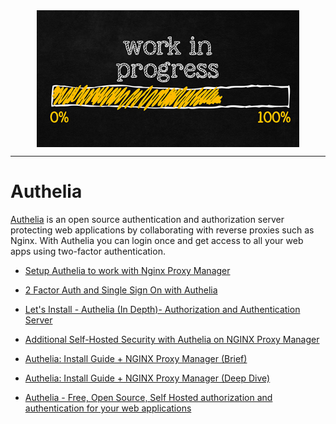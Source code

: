 <!--
Maintainer:   jeffskinnerbox@yahoo.com / www.jeffskinnerbox.me
Version:      0.0.0
-->


<div align="center">
<img src="https://raw.githubusercontent.com/jeffskinnerbox/blog/main/content/images/banners-bkgrds/work-in-progress.jpg" title="These materials require additional work and are not ready for general use." align="center" width=420px height=219px>
</div>


-----



# Authelia

[Authelia](https://www.authelia.com/)
is an open source authentication and authorization server protecting
web applications by collaborating with reverse proxies such as Nginx.
With Authelia you can login once
and get access to all your web apps using two-factor authentication.

* [Setup Authelia to work with Nginx Proxy Manager](https://thehomelab.wiki/books/dns-reverse-proxy/page/setup-authelia-to-work-with-nginx-proxy-manager)
* [2 Factor Auth and Single Sign On with Authelia](https://www.youtube.com/watch?v=u6H-Qwf4nZA)
* [Let's Install - Authelia (In Depth)- Authorization and Authentication Server](https://ibracorp.io/lets-install-authelia-in-depth-authorization-and-authentication-server/)

* [Additional Self-Hosted Security with Authelia on NGINX Proxy Manager](https://www.youtube.com/watch?v=4UKOh3ssQSU)
* [Authelia: Install Guide + NGINX Proxy Manager (Brief)](https://www.youtube.com/watch?v=fr-t7sGrYtI)
* [Authelia: Install Guide + NGINX Proxy Manager (Deep Dive)](https://www.youtube.com/watch?v=kw_pohbKE3Y)
* [Authelia - Free, Open Source, Self Hosted authorization and authentication for your web applications](https://www.youtube.com/watch?v=5KtbmrUwYNQ)




